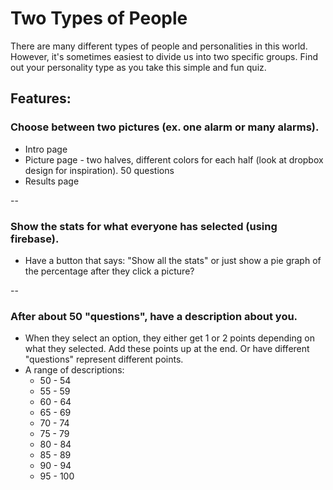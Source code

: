 # Two Types of People
There are many different types of people and personalities in this world. However, it's sometimes easiest to divide us into two specific groups. Find out your personality type as you take this simple and fun quiz.


## Features:
### Choose between two pictures (ex. one alarm or many alarms).
* Intro page
* Picture page - two halves, different colors for each half (look at dropbox design for inspiration). 50 questions
* Results page

--
### Show the stats for what everyone has selected (using firebase).
* Have a button that says: "Show all the stats" or just show a pie graph of the percentage after they click a picture?

--
### After about 50 "questions", have a description about you.
* When they select an option, they either get 1 or 2 points depending on what they selected. Add these points up at the end. Or have different "questions" represent different points.
* A range of descriptions:
  * 50 - 54
  * 55 - 59
  * 60 - 64
  * 65 - 69
  * 70 - 74
  * 75 - 79
  * 80 - 84
  * 85 - 89
  * 90 - 94
  * 95 - 100
